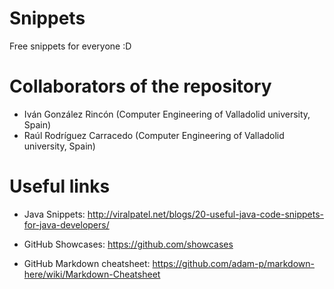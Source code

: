 # Snippets
Free snippets for everyone :D

# Collaborators of the repository

 - Iván González Rincón (Computer Engineering of Valladolid university, Spain)
 - Raúl Rodríguez Carracedo (Computer Engineering of Valladolid university, Spain)

# Useful links

- Java Snippets: http://viralpatel.net/blogs/20-useful-java-code-snippets-for-java-developers/

- GitHub Showcases: https://github.com/showcases

- GitHub Markdown cheatsheet: https://github.com/adam-p/markdown-here/wiki/Markdown-Cheatsheet
